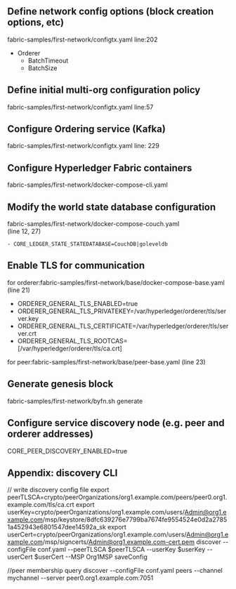  Define network config options (block creation options, etc)
----------------------
fabric-samples/first-network/configtx.yaml 
line:202
 - Orderer
   - BatchTimeout
   - BatchSize

Define initial multi-org configuration policy 
------------------------
fabric-samples/first-network/configtx.yaml 
line:57
 
Configure Ordering service (Kafka)
------------------------
fabric-samples/first-network/configtx.yaml 
line: 229


Configure Hyperledger Fabric containers
------------------------
fabric-samples/first-network/docker-compose-cli.yaml

Modify the world state database configuration
------------------------
fabric-samples/first-network/docker-compose-couch.yaml  
(line 12, 27)

`- CORE_LEDGER_STATE_STATEDATABASE=CouchDB|goleveldb`

Enable TLS for communication
--------------------------
for orderer:fabric-samples/first-network/base/docker-compose-base.yaml
(line 21)
   - ORDERER_GENERAL_TLS_ENABLED=true
   - ORDERER_GENERAL_TLS_PRIVATEKEY=/var/hyperledger/orderer/tls/server.key
   - ORDERER_GENERAL_TLS_CERTIFICATE=/var/hyperledger/orderer/tls/server.crt
   - ORDERER_GENERAL_TLS_ROOTCAS=[/var/hyperledger/orderer/tls/ca.crt]

for peer:fabric-samples/first-network/base/peer-base.yaml
(line 23)

Generate genesis block
--------------------------
fabric-samples/first-network/byfn.sh generate

Configure service discovery node (e.g. peer and orderer addresses)
--------------------------
CORE_PEER_DISCOVERY_ENABLED=true



Appendix: discovery CLI
------
// write discovery config file
export peerTLSCA=crypto/peerOrganizations/org1.example.com/peers/peer0.org1.example.com/tls/ca.crt
export userKey=crypto/peerOrganizations/org1.example.com/users/Admin@org1.example.com/msp/keystore/8dfc639276e7799ba7674fe9554524e0d2a27851a452943e6801547dee14592a_sk
export userCert=crypto/peerOrganizations/org1.example.com/users/Admin@org1.example.com/msp/signcerts/Admin@org1.example.com-cert.pem
discover --configFile conf.yaml --peerTLSCA $peerTLSCA --userKey $userKey --userCert $userCert  --MSP Org1MSP saveConfig

//peer membership query
discover --configFile conf.yaml peers --channel mychannel  --server peer0.org1.example.com:7051



